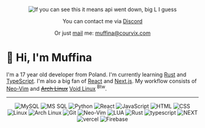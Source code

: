 <div align=center>

![If you can see this it means api went down, big L I guess](https://count.getloli.com/get/@Muffinaa?theme=rule34)

You can contact me via [Discord](https://discord.com/users/374220001743208459)

Or just [mail](mailto:muffina@courvix.com) me: muffina@courvix.com
</div>

<!-- Place a title with a waving hand -->
# 👋 Hi, I'm Muffina

<!-- Place a description of yourself -->

I'm a 17 year old developer from Poland. I'm currently learning [Rust](https://www.rust-lang.org/) and [TypeScript](https://www.typescriptlang.org/). I'm also a big fan of [React](https://reactjs.org/) and [Next.js](https://nextjs.org/). My workflow consists of [Neo-Vim](https://neovim.io/) and ~~[Arch Linux](https://archlinux.org/)~~ [Void Linux](https://voidlinux.org/) <sup>Btw</sup>.

---


<div align=center>

![MySQL](https://img.shields.io/badge/-MySQL-4479A1?style=flat-square&logo=MySQL&logoColor=white)
![MS SQL](https://img.shields.io/badge/-MS%20SQL-CC2927?style=flat-square&logo=Microsoft-SQL-Server&logoColor=white)
![Python](https://img.shields.io/badge/-Python-3776AB?style=flat-square&logo=Python&logoColor=white)
![React](https://img.shields.io/badge/-React-61DAFB?style=flat-square&logo=React&logoColor=black)
![JavaScript](https://img.shields.io/badge/-JavaScript-F7DF1E?style=flat-square&logo=JavaScript&logoColor=black)
![HTML](https://img.shields.io/badge/-HTML-E34F26?style=flat-square&logo=html5&logoColor=white)
![CSS](https://img.shields.io/badge/-CSS-1572B6?style=flat-square&logo=css3&logoColor=white)
![Linux](https://img.shields.io/badge/-Linux-FCC624?style=flat-square&logo=Linux&logoColor=black)
![Arch Linux](https://img.shields.io/badge/-Arch%20Linux-1793D1?style=flat-square&logo=Arch-Linux&logoColor=white)
![Git](https://img.shields.io/badge/-Git-F05032?style=flat-square&logo=Git&logoColor=white)
![Neo-Vim](https://img.shields.io/badge/-Neo--Vim-57A143?style=flat-square&logo=Neovim&logoColor=white)
![LUA](https://img.shields.io/badge/-LUA-2C2D72?style=flat-square&logo=LUA&logoColor=white)
![Rust](https://img.shields.io/badge/-Rust-A52b00?style=flat-square&logo=Rust&logoColor=white)
![typescript](https://img.shields.io/badge/-TypeScript-3178C6?style=flat-square&logo=TypeScript&logoColor=white)
![NEXT](https://img.shields.io/badge/-NEXT-000000?style=flat-square&logo=Next.js&logoColor=white)
![vercel](https://img.shields.io/badge/-Vercel-000000?style=flat-square&logo=Vercel&logoColor=white)
![Firebase](https://img.shields.io/badge/-Firebase-FFCA28?style=flat-square&logo=Firebase&logoColor=black)
</div>


